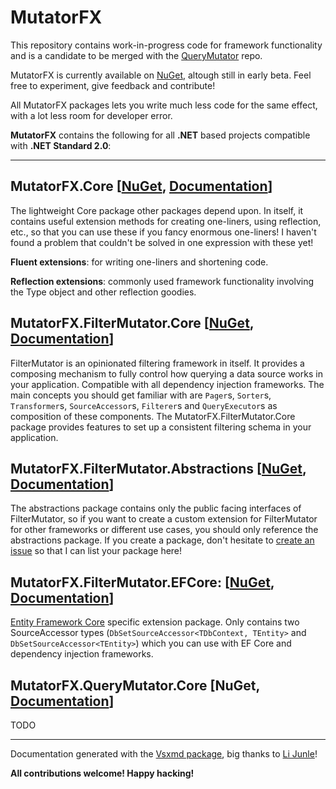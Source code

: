 # MutatorFX

This repository contains work-in-progress code for framework functionality and is a candidate to be merged with the [QueryMutator](https://github.com/yugabe/QueryMutator) repo.

MutatorFX is currently available on [NuGet](https://www.nuget.org/packages?q=MutatorFX), altough still in early beta. Feel free to experiment, give feedback and contribute!

All MutatorFX packages lets you write much less code for the same effect, with a lot less room for developer error.

**MutatorFX** contains the following for all **.NET** based projects compatible with **.NET Standard 2.0**:

<hr/>

**MutatorFX.Core** [[NuGet](https://www.nuget.org/packages/MutatorFX.Core/), [Documentation](https://github.com/yugabe/MutatorFX/blob/master/docs/md/MutatorFX.Core.md)]
------------------
The lightweight Core package other packages depend upon. In itself, it contains useful extension methods for creating one-liners, using reflection, etc., so that you can use these if you fancy enormous one-liners! I haven't found a problem that couldn't be solved in one expression with these yet!

**Fluent extensions**: for writing one-liners and shortening code. 

**Reflection extensions**: commonly used framework functionality involving the Type object and other reflection goodies.

**MutatorFX.FilterMutator.Core** [[NuGet](https://www.nuget.org/packages/MutatorFX.FilterMutator.Core/), [Documentation](https://github.com/yugabe/MutatorFX/blob/master/docs/md/MutatorFX.FilterMutator.Core.md)]
--------------------------------
FilterMutator is an opinionated filtering framework in itself. It provides a composing mechanism to fully control how querying a data source works in your application. Compatible with all dependency injection frameworks. The main concepts you should get familiar with are ```Pager```s, ```Sorter```s, ```Transformer```s, ```SourceAccessor```s, ```Filterer```s and ```QueryExecutor```s as composition of these components. The MutatorFX.FilterMutator.Core package provides features to set up a consistent filtering schema in your application.

**MutatorFX.FilterMutator.Abstractions** [[NuGet](https://www.nuget.org/packages/MutatorFX.FilterMutator.Abstractions/), [Documentation](https://github.com/yugabe/MutatorFX/blob/master/docs/md/MutatorFX.FilterMutator.Abstractions.md)]
----------------------------------------
The abstractions package contains only the public facing interfaces of FilterMutator, so if you want to create a custom extension for FilterMutator for other frameworks or different use cases, you should only reference the abstractions package. If you create a package, don't hesitate to [create an issue](https://github.com/yugabe/MutatorFX/issues) so that I can list your package here!

**MutatorFX.FilterMutator.EFCore**: [[NuGet](https://www.nuget.org/packages/MutatorFX.FilterMutator.EFCore/), [Documentation](https://github.com/yugabe/MutatorFX/blob/master/docs/md/MutatorFX.FilterMutator.EFCore.md)]
----------------------------------
[Entity Framework Core](https://github.com/aspnet/EntityFrameworkCore) specific extension package. Only contains two SourceAccessor types (```DbSetSourceAccessor<TDbContext, TEntity>``` and ```DbSetSourceAccessor<TEntity>```) which you can use with EF Core and dependency injection frameworks.

**MutatorFX.QueryMutator.Core** [NuGet, [Documentation](https://github.com/yugabe/MutatorFX/blob/master/docs/md/MutatorFX.QueryMutator.Core.md)]
-------------------------------
TODO

<hr/>

Documentation generated with the [Vsxmd package](https://github.com/lijunle/Vsxmd), big thanks to [Li Junle](https://github.com/lijunle)!

**All contributions welcome! Happy hacking!**
